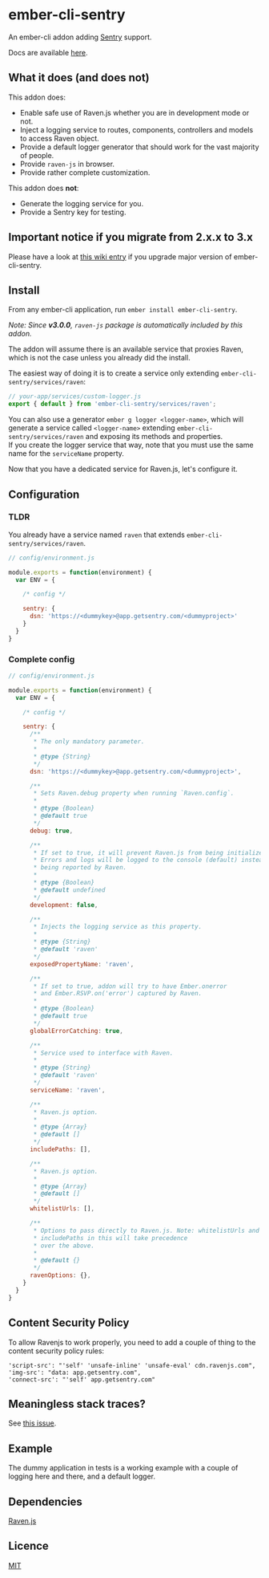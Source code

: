 ember-cli-sentry
================

An ember-cli addon adding [Sentry](https://www.getsentry.com) support.

Docs are available [here](http://damiencaselli.github.io/ember-cli-sentry/).

## What it does (and does not)

This addon does:

* Enable safe use of Raven.js whether you are in development mode or not.
* Inject a logging service to routes, components, controllers and models to access Raven object.
* Provide a default logger generator that should work for the vast majority of people.
* Provide `raven-js` in browser.
* Provide rather complete customization.

This addon does **not**:

* Generate the logging service for you.
* Provide a Sentry key for testing.

## Important notice if you migrate from 2.x.x to 3.x

Please have a look at [this wiki entry](https://github.com/damiencaselli/ember-cli-sentry/wiki/Migration-from-2.x.x-to-3.x) if you upgrade major version of ember-cli-sentry.

## Install

From any ember-cli application, run `ember install ember-cli-sentry`.

_Note: Since **v3.0.0**, `raven-js` package is automatically included by this addon._

The addon will assume there is an available service that proxies Raven, which is not the case unless you already did the install.

The easiest way of doing it is to create a service only extending `ember-cli-sentry/services/raven`:

```js
// your-app/services/custom-logger.js
export { default } from 'ember-cli-sentry/services/raven';
```

You can also use a generator `ember g logger <logger-name>`, which will generate a service called `<logger-name>` extending `ember-cli-sentry/services/raven` and exposing its methods and properties.  
If you create the logger service that way, note that you must use the same name for the `serviceName` property.


Now that you have a dedicated service for Raven.js, let's configure it.

## Configuration

### TLDR

You already have a service named `raven` that extends `ember-cli-sentry/services/raven`.

```js
// config/environment.js

module.exports = function(environment) {
  var ENV = {

    /* config */

    sentry: {
      dsn: 'https://<dummykey>@app.getsentry.com/<dummyproject>'
    }
  }
}
```

### Complete config

```js
// config/environment.js

module.exports = function(environment) {
  var ENV = {

    /* config */

    sentry: {
      /**
       * The only mandatory parameter.
       *
       * @type {String}
       */
      dsn: 'https://<dummykey>@app.getsentry.com/<dummyproject>',

      /**
       * Sets Raven.debug property when running `Raven.config`.
       *
       * @type {Boolean}
       * @default true
       */
      debug: true,

      /**
       * If set to true, it will prevent Raven.js from being initialized.
       * Errors and logs will be logged to the console (default) instead of
       * being reported by Raven.
       *
       * @type {Boolean}
       * @default undefined
       */
      development: false,

      /**
       * Injects the logging service as this property.
       *
       * @type {String}
       * @default 'raven'
       */
      exposedPropertyName: 'raven',

      /**
       * If set to true, addon will try to have Ember.onerror
       * and Ember.RSVP.on('error') captured by Raven.
       *
       * @type {Boolean}
       * @default true
       */
      globalErrorCatching: true,

      /**
       * Service used to interface with Raven.
       *
       * @type {String}
       * @default 'raven'
       */
      serviceName: 'raven',

      /**
       * Raven.js option.
       *
       * @type {Array}
       * @default []
       */
      includePaths: [],

      /**
       * Raven.js option.
       *
       * @type {Array}
       * @default []
       */
      whitelistUrls: [],

      /**
       * Options to pass directly to Raven.js. Note: whitelistUrls and
       * includePaths in this will take precedence
       * over the above.
       *
       * @default {}
       */
      ravenOptions: {},
    }
  }
}
```

## Content Security Policy

To allow Ravenjs to work properly, you need to add a couple of thing to the content security policy rules:

```
'script-src': "'self' 'unsafe-inline' 'unsafe-eval' cdn.ravenjs.com",
'img-src': "data: app.getsentry.com",
'connect-src': "'self' app.getsentry.com"
```

## Meaningless stack traces?

See [this issue](https://github.com/damiencaselli/ember-cli-sentry/issues/28).

## Example

The dummy application in tests is a working example with a couple of logging here and there, and a default logger.

## Dependencies

[Raven.js](https://github.com/getsentry/raven-js)

## Licence

[MIT](https://raw.githubusercontent.com/damiencaselli/ember-cli-sentry/master/LICENSE.md)
